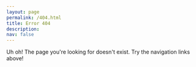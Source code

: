 ```yaml
---
layout: page
permalink: /404.html
title: Error 404
description:
nav: false
---
```


Uh oh! The page you're looking for doesn't exist. Try the navigation links above!
